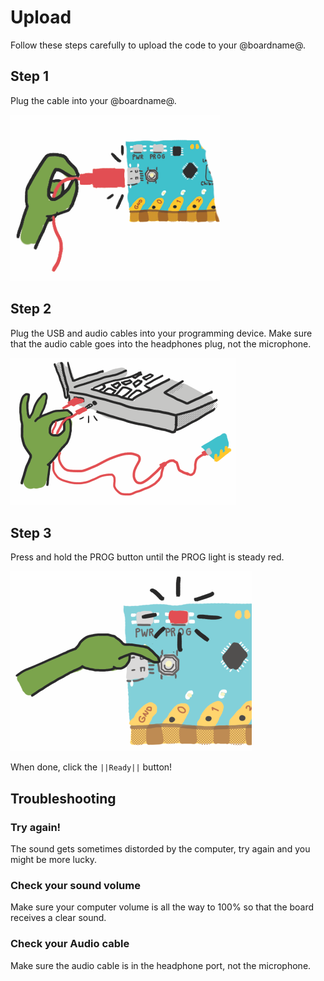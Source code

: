 # Upload

Follow these steps carefully to upload the code to your @boardname@.

## Step 1

Plug the cable into your @boardname@.

![Plugin](./static/download/plugin.png)


## Step 2

Plug the USB and audio cables into your programming device. Make sure that the audio cable goes into the headphones plug, not the microphone.

![Plug USB and audio](./static/download/plugincomp.png)

## Step 3

Press and hold the PROG button until the PROG light is steady red.

![reset](./static/download/reset.png)

When done, click the ``||Ready||`` button!

## Troubleshooting

### Try again!

The sound gets sometimes distorded by the computer, try again and you might be more lucky.

### Check your sound volume

Make sure your computer volume is all the way to 100% so that the board receives a clear sound.

### Check your Audio cable

Make sure the audio cable is in the headphone port, not the microphone.

